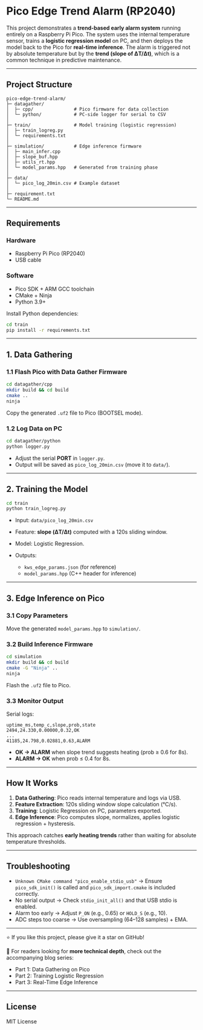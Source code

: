 # Pico Edge Trend Alarm (RP2040)

This project demonstrates a **trend-based early alarm system** running entirely on a Raspberry Pi Pico. The system uses the internal temperature sensor, trains a **logistic regression model** on PC, and then deploys the model back to the Pico for **real-time inference**. The alarm is triggered not by absolute temperature but by the **trend (slope of ΔT/Δt)**, which is a common technique in predictive maintenance.

---

## Project Structure

```
pico-edge-trend-alarm/
├─ datagather/
│  ├─ cpp/               # Pico firmware for data collection
│  └─ python/            # PC-side logger for serial to CSV
│
├─ train/                # Model training (logistic regression)
│  ├─ train_logreg.py
│  └─ requirements.txt
│
├─ simulation/           # Edge inference firmware
│  ├─ main_infer.cpp
│  ├─ slope_buf.hpp
│  ├─ utils_rt.hpp
│  └─ model_params.hpp   # Generated from training phase
│
├─ data/
│  └─ pico_log_20min.csv # Example dataset
│
├─ requirement.txt 
└─ README.md
```

---

## Requirements

### Hardware

* Raspberry Pi Pico (RP2040)
* USB cable

### Software

* Pico SDK + ARM GCC toolchain
* CMake + Ninja
* Python 3.9+

Install Python dependencies:

```bash
cd train
pip install -r requirements.txt
```

---

## 1. Data Gathering

### 1.1 Flash Pico with Data Gather Firmware

```bash
cd datagather/cpp
mkdir build && cd build
cmake ..
ninja
```

Copy the generated `.uf2` file to Pico (BOOTSEL mode).

### 1.2 Log Data on PC

```bash
cd datagather/python
python logger.py
```

* Adjust the serial **PORT** in `logger.py`.
* Output will be saved as `pico_log_20min.csv` (move it to `data/`).

---

## 2. Training the Model

```bash
cd train
python train_logreg.py
```

* Input: `data/pico_log_20min.csv`
* Feature: **slope (ΔT/Δt)** computed with a 120s sliding window.
* Model: Logistic Regression.
* Outputs:

  * `kws_edge_params.json` (for reference)
  * `model_params.hpp` (C++ header for inference)

---

## 3. Edge Inference on Pico

### 3.1 Copy Parameters

Move the generated `model_params.hpp` to `simulation/`.

### 3.2 Build Inference Firmware

```bash
cd simulation
mkdir build && cd build
cmake -G "Ninja" ..
ninja
```

Flash the `.uf2` file to Pico.

### 3.3 Monitor Output

Serial logs:

```
uptime_ms,temp_c,slope,prob,state
2494,24.330,0.00000,0.32,OK
...
41185,24.798,0.02881,0.63,ALARM
```

* **OK → ALARM** when slope trend suggests heating (prob ≥ 0.6 for 8s).
* **ALARM → OK** when prob ≤ 0.4 for 8s.

---

## How It Works

1. **Data Gathering**: Pico reads internal temperature and logs via USB.
2. **Feature Extraction**: 120s sliding window slope calculation (°C/s).
3. **Training**: Logistic Regression on PC, parameters exported.
4. **Edge Inference**: Pico computes slope, normalizes, applies logistic regression + hysteresis.

This approach catches **early heating trends** rather than waiting for absolute temperature thresholds.

---

## Troubleshooting

* `Unknown CMake command "pico_enable_stdio_usb"` → Ensure `pico_sdk_init()` is called and `pico_sdk_import.cmake` is included correctly.
* No serial output → Check `stdio_init_all()` and that USB stdio is enabled.
* Alarm too early → Adjust `P_ON` (e.g., 0.65) or `HOLD_S` (e.g., 10).
* ADC steps too coarse → Use oversampling (64–128 samples) + EMA.

---

⭐ If you like this project, please give it a star on GitHub!

📖 For readers looking for **more technical depth**, check out the accompanying blog series:

* Part 1: Data Gathering on Pico
* Part 2: Training Logistic Regression
* Part 3: Real-Time Edge Inference
  
---
## License

MIT License
